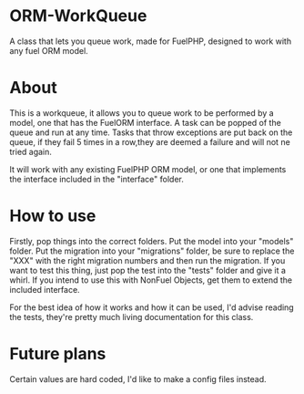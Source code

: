 ORM-WorkQueue
=============

A class that lets you queue work, made for FuelPHP, designed to work with any fuel ORM model.

About
=============
This is a workqueue, it allows you to queue work to be performed by a model, one that has the FuelORM interface. A task can be popped of the queue and run at any time. Tasks that throw exceptions are put back on the queue, if they fail 5 times in a row,they are deemed a failure and will not ne tried again.

It will work with any existing FuelPHP ORM model, or one that implements the interface included in the "interface" folder.

How to use
=============
Firstly, pop things into the correct folders.
Put the model into your "models" folder.
Put the migration into your "migrations" folder, be sure to replace the "XXX" with the right migration numbers and then run the migration.
If you want to test this thing, just pop the test into the "tests" folder and give it a whirl.
If you intend to use this with NonFuel Objects, get them to extend the included interface.

For the best idea of how it works and how it can be used, I'd advise reading the tests, they're pretty much living documentation for this class.


Future plans
=============
Certain values are hard coded, I'd like to make a config files instead.
